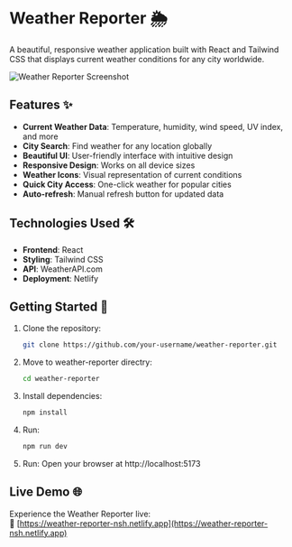 # Weather Reporter 🌦️

A beautiful, responsive weather application built with React and Tailwind CSS that displays current weather conditions for any city worldwide.

![Weather Reporter Screenshot](./public/creenshot_1.png) 

## Features ✨

- **Current Weather Data**: Temperature, humidity, wind speed, UV index, and more
- **City Search**: Find weather for any location globally
- **Beautiful UI**: User-friendly interface with intuitive design
- **Responsive Design**: Works on all device sizes
- **Weather Icons**: Visual representation of current conditions
- **Quick City Access**: One-click weather for popular cities
- **Auto-refresh**: Manual refresh button for updated data

## Technologies Used 🛠️

- **Frontend**: React
- **Styling**: Tailwind CSS
- **API**: WeatherAPI.com
- **Deployment**: Netlify

## Getting Started 🚀

1. Clone the repository:
   ```bash
   git clone https://github.com/your-username/weather-reporter.git

2. Move to weather-reporter directry:
   ```bash
   cd weather-reporter

3. Install dependencies:
   ```bash
   npm install

3. Run:
   ```bash
   npm run dev

4. Run:
   Open your browser at http://localhost:5173

## Live Demo 🌐

Experience the Weather Reporter live:  
🔗 [https://weather-reporter-nsh.netlify.app](https://weather-reporter-nsh.netlify.app)
